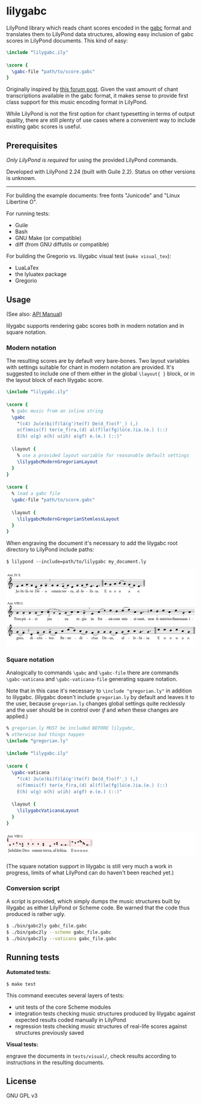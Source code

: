 # lilygabc

LilyPond library which reads chant scores encoded in the
[gabc][gabc] format and translates them to LilyPond data structures,
allowing easy inclusion of gabc scores in LilyPond documents.
This kind of easy:

```lilypond
\include "lilygabc.ily"

\score {
  \gabc-file "path/to/score.gabc"
}
```

Originally inspired by [this forum post](https://forum.musicasacra.com/forum/discussion/comment/256478#Comment_256478).
Given the vast amount of chant transcriptions available
in the gabc format, it makes sense to provide first class support
for this music encoding format in LilyPond.

While LilyPond is not the first option for chant typesetting
in terms of output quality, there are still plenty of use cases
where a convenient way to include existing gabc scores
is useful.

## Prerequisites

*Only LilyPond is required* for using the provided LilyPond commands.

Developed with
LilyPond 2.24 (built with Guile 2.2).
Status on other versions is unknown.

---

For building the example documents:
free fonts "Junicode" and "Linux Libertine O".

For running tests:

- Guile
- Bash
- GNU Make (or compatible)
- diff (from GNU diffutils or compatible)

For building the Gregorio vs. lilygabc visual test (`make visual_tex`):

- LuaLaTex
- the lyluatex package
- Gregorio

## Usage

(See also: [API Manual](/doc/manual.md))

lilygabc supports rendering gabc scores both in modern notation
and in square notation.

### Modern notation

The resulting scores are by default very bare-bones.
Two layout variables with settings suitable for chant in modern
notation are provided.
It's suggested to include one of them either in the global
`\layout{ }` block, or in the layout block of each lilygabc score.

```lilypond
\include "lilygabc.ily"

\score {
  % gabc music from an inline string
  \gabc
    "(c4) Ju(e)bi(f)lá(g')te(f) De(d_f)o(f'_) (,)
    o(f)mnis(f) ter(e_f)ra,(d) al(f)le(fg)lú(e.)ia.(e.) (::)
    E(h) u(g) o(h) u(ih) a(gf) e.(e.) (::)"

  \layout {
    % use a provided layout variable for reasonable default settings
    \lilygabcModernGregorianLayout
  }
}

\score {
  % load a gabc file
  \gabc-file "path/to/score.gabc"

  \layout {
    \lilygabcModernGregorianStemlessLayout
  }
}
```

When engraving the document
it's necessary to add the lilygabc root directory to LilyPond
include paths:

`$ lilypond --include=path/to/lilygabc my_document.ly`

[![Example output: modern notation](/doc/example.png)](/doc/example.ly)

### Square notation

Analogically to commands `\gabc` and `\gabc-file`
there are commands `\gabc-vaticana` and `\gabc-vaticana-file`
generating square notation.

Note that in this case it's necessary to `\include "gregorian.ly"`
in addition to lilygabc.
(lilygabc doesn't include `gregorian.ly` by default
and leaves it to the user, because `gregorian.ly` changes
global settings quite recklessly and the user should be in
control over *if* and *when* these changes are applied.)

```lilypond
% gregorian.ly MUST be included BEFORE lilygabc,
% otherwise bad things happen
\include "gregorian.ly"

\include "lilygabc.ily"

\score {
  \gabc-vaticana
    "(c4) Ju(e)bi(f)lá(g')te(f) De(d_f)o(f'_) (,)
    o(f)mnis(f) ter(e_f)ra,(d) al(f)le(fg)lú(e.)ia.(e.) (::)
    E(h) u(g) o(h) u(ih) a(gf) e.(e.) (::)"

  \layout {
    \lilygabcVaticanaLayout
  }
}
```

[![Example output: square notation](/doc/vaticana-example.png)](/doc/vaticana-example.ly)

(The square notation support in lilygabc is still very much a work
in progress, limits of what LilyPond can do haven't been reached yet.)

### Conversion script

A script is provided, which simply dumps the music structures
built by lilygabc as either LilyPond or Scheme code.
Be warned that the code thus produced is rather ugly.

```sh
$ ./bin/gabc2ly gabc_file.gabc
$ ./bin/gabc2ly --scheme gabc_file.gabc
$ ./bin/gabc2ly --vaticana gabc_file.gabc
```

## Running tests

**Automated tests:**

`$ make test`

This command executes several layers of tests:

- unit tests of the core Scheme modules
- integration tests checking music structures produced by lilygabc
  against expected results coded manually in LilyPond
- regression tests checking music structures of real-life scores
  against structures previously saved

**Visual tests:**

engrave the documents in `tests/visual/`,
check results according to instructions in the resulting documents.

## License

GNU GPL v3

[gabc]: http://gregorio-project.github.io/gabc/index.html
